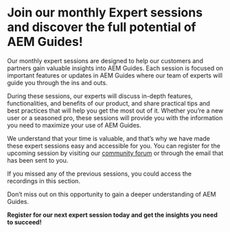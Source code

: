 # Join our monthly Expert sessions and discover the full potential of AEM Guides!

Our monthly expert sessions are designed to help our customers and partners gain valuable insights into AEM Guides. Each session is focused on important features or updates in AEM Guides where our team of experts will guide you through the ins and outs.

During these sessions, our experts will discuss in-depth features, functionalities, and benefits of our product, and share practical tips and best practices that will help you get the most out of it. Whether you’re a new user or a seasoned pro, these sessions will provide you with the information you need to maximize your use of AEM Guides.

We understand that your time is valuable, and that’s why we have made these expert sessions easy and accessible for you. You can register for the upcoming session by visiting our [community forum](https://experienceleaguecommunities.adobe.com/t5/experience-manager-guides/ct-p/aem-xml-documentation) or through the email that has been sent to you.

If you missed any of the previous sessions, you could access the recordings in this section.

Don’t miss out on this opportunity to gain a deeper understanding of AEM Guides.

**Register for our next expert session today and get the insights you need to succeed!**
